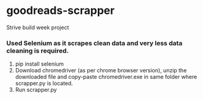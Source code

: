 # goodreads-scrapper

 Strive build week project
 ### Used Selenium as it scrapes clean data and very less data cleaning is required.
 1. pip install selenium
 2. Download chromedriver (as per chrome browser version), unzip the downloaded file and copy-paste chromedriver.exe in same folder where scrapper.py is located.
 3. Run scrapper.py
